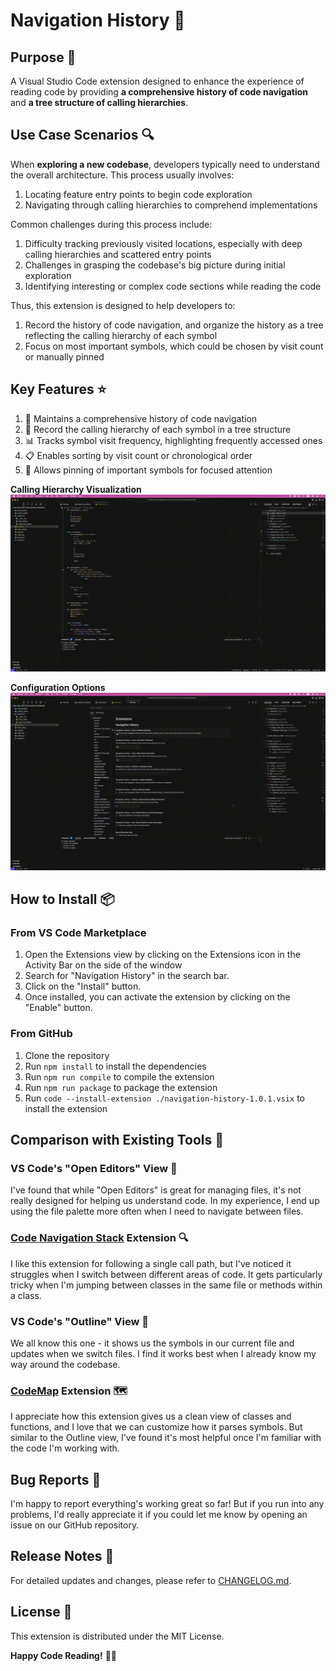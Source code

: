 # Navigation History 🧭

## Purpose 🎯

A Visual Studio Code extension designed to enhance the experience of reading code by providing **a comprehensive history of code navigation** and **a tree structure of calling hierarchies**.

## Use Case Scenarios 🔍

When **exploring a new codebase**, developers typically need to understand the overall architecture. This process usually involves:

1. Locating feature entry points to begin code exploration
2. Navigating through calling hierarchies to comprehend implementations

Common challenges during this process include:

1. Difficulty tracking previously visited locations, especially with deep calling hierarchies and scattered entry points
2. Challenges in grasping the codebase's big picture during initial exploration
3. Identifying interesting or complex code sections while reading the code

Thus, this extension is designed to help developers to:

1. Record the history of code navigation, and organize the history as a tree reflecting the calling hierarchy of each symbol
2. Focus on most important symbols, which could be chosen by visit count or manually pinned

## Key Features ⭐

1. 📍 Maintains a comprehensive history of code navigation
2. 🌳 Record the calling hierarchy of each symbol in a tree structure
3. 📊 Tracks symbol visit frequency, highlighting frequently accessed ones
4. 📋 Enables sorting by visit count or chronological order
5. 📌 Allows pinning of important symbols for focused attention

**Calling Hierarchy Visualization**
![showcase](./media/showcase.gif)

**Configuration Options**
![config](./media/config.gif)

## How to Install 📦

### From VS Code Marketplace

1. Open the Extensions view by clicking on the Extensions icon in the Activity Bar on the side of the window 
2. Search for "Navigation History" in the search bar.
3. Click on the "Install" button.
4. Once installed, you can activate the extension by clicking on the "Enable" button.

### From GitHub

1. Clone the repository
2. Run `npm install` to install the dependencies
3. Run `npm run compile` to compile the extension
4. Run `npm run package` to package the extension
5. Run `code --install-extension ./navigation-history-1.0.1.vsix` to install the extension

## Comparison with Existing Tools 🔄

### VS Code's "Open Editors" View 📂

I've found that while "Open Editors" is great for managing files, it's not really designed for helping us understand code. In my experience, I end up using the file palette more often when I need to navigate between files.

### [Code Navigation Stack](https://marketplace.visualstudio.com/items?itemName=RoeeBarnea.code-navigation-stack) Extension 🔍

I like this extension for following a single call path, but I've noticed it struggles when I switch between different areas of code. It gets particularly tricky when I'm jumping between classes in the same file or methods within a class.

### VS Code's "Outline" View 📑

We all know this one - it shows us the symbols in our current file and updates when we switch files. I find it works best when I already know my way around the codebase.

### [CodeMap](https://marketplace.visualstudio.com/items?itemName=oleg-shilo.codemap) Extension 🗺️

I appreciate how this extension gives us a clean view of classes and functions, and I love that we can customize how it parses symbols. But similar to the Outline view, I've found it's most helpful once I'm familiar with the code I'm working with.

## Bug Reports 🐛

I'm happy to report everything's working great so far! But if you run into any problems, I'd really appreciate it if you could let me know by opening an issue on our GitHub repository.

## Release Notes 📝

For detailed updates and changes, please refer to [CHANGELOG.md](CHANGELOG.md).

## License 📄

This extension is distributed under the MIT License.

**Happy Code Reading!** 🚀✨
